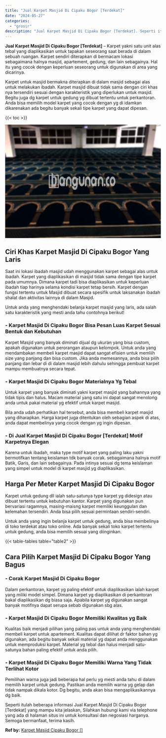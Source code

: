 ```yaml
---
title: "Jual Karpet Masjid Di Cipaku Bogor [Terdekat]"
date: "2024-05-27"
categories: 
  - "grosir"
description: "Jual Karpet Masjid Di Cipaku Bogor [Terdekat]. Seperti itulah beberapa informasi Jual Karpet Masjid Di Cipaku Bogor [Terdekat] yang mampu kita jelaskan, Si..."
---
```


**Jual Karpet Masjid Di Cipaku Bogor \[Terdekat\]** – Karpet yakni satu unit alas tebal yang diaplikasikan untuk tapakan seseorang saat berada di dalam sebuah ruangan. Karpet sendiri diterapkan di bermacam lokasi sebagaimana halnya masjid, apartement, gedung, dan lain sebagainya. Hal itu yang cocok dengan keperluan seseorang untuk digunakan di area yang dicarinya.

Karpet untuk masjid bermakna diterapkan di dalam masjid sebagai alas untuk melakukan ibadah. Karpet masjid dibuat tidak sama dengan ciri khas nya tersendiri sesuai dengan karakteristik yang diperlukan untuk masjid. Begitu juga dg karpet untuk gedung yg dibuat tertentu untuk perkantoran. Anda bisa memilih model karpet yang cocok dengan yg di idamkan dikarenakan ada begitu banyak sekali tipe karpet yang dapat dipesan.

{{< toc >}}

![Jual Karpet Masjid Di Cipaku Bogor [Terdekat]](/images/grosir-karpet-murah-66.png)

## Ciri Khas Karpet Masjid Di Cipaku Bogor Yang Laris

Saat ini lokasi ibadah masjid udah menggunakan karpet sebagai alas untuk ibadah. Karpet yang diaplikasikan di masjid tidak sama dengan tipe karpet pada umumnya. Dimana karpet tadi bisa diaplikasikan untuk keperluan ibadah tiap harinya selama kondisi karpet tetap bersih. Karpet dengan fungsi tertentu untuk Masjid dibuat secara spesifik untuk laksanakan ibadah shalat dan aktivitas lainnya di dalam Masjid.

Untuk anda yang menghendaki belanja karpet masjid yang laris, ada salah satu karakteristik yang mesti anda tahu contohnya berikut!

### \- Karpet Masjid Di Cipaku Bogor Bisa Pesan Luas Karpet Sesuai Bentuk dan Kebutuhan

Karpet Masjid yang banyak diminati dijual dg ukuran yang bisa custom, apakah digunakan untuk perorangan ataupun kelompok. Untuk anda yang mendambakan membeli karpet masjid dapat sangat efisien untuk memliih size yang panjang dan bisa custom. Jika anda memesannya, anda bisa pilih panjang dan lebar di di dalam masjid lebih dahulu sehingga pembuat karpet mampu membuatnya secara tepat.

### \- Karpet Masjid Di Cipaku Bogor Materialnya Yg Tebal

Untuk karpet yang banyak diminati yakni karpet masjid yang bahannya yang tidak tipis dan halus. Macam material yang satu ini dapat sangat menolong anda untuk pakai material yg efektif untuk karpet masjid.

Bila anda udah perhatikan hal tersebut, anda bisa membeli karpet masjid yang diharapkan. Harga karpet juga ditentukan oleh sebagian aspek di atas, anda dapat membelinya yang cocok dengan yg ingin dipesan.

### \- Di Jual Karpet Masjid Di Cipaku Bogor \[Terdekat\] Motif Karpetnya Elegan

Karena untuk ibadah, maka type motif karpet yang paling laku yakni bermotifkan tentang keislaman tdk banyak corak. sebagaimana halnya motif Batik, Garis, dan lain sebagainya. Pada intinya sesuai dg tema keislaman yang simpel untuk model di karpet masjid yg diaplikasikan.

## Harga Per Meter Karpet Masjid Di Cipaku Bogor

Karpet untuk gedung dll ialah satu-satunya type karpet yg didesign atau dibuat tertentu untuk kebutuhan kantor. Karpet yang digunakan pun bervariasi ragamnya, masing-maisng karpet memiliki keunggulan dan kelemahan tersendiri. Anda bisa pilih sesuai permintaan sendiri-sendiri.

Untuk anda yang ingin belanja karpet untuk gedung, anda bisa membelinya di toko terdekat atau toko online. Ada banyak sekali toko karpet tertentu untuk gedung, anda bisa memilih sesuai yang diinginkan.

{{< table-tables table="table2" >}}

## Cara Pilih Karpet Masjid Di Cipaku Bogor Yang Bagus

### \- Corak Karpet Masjid Di Cipaku Bogor

Dalam perkantoran, karpet yg paling efektif untuk diaplikasikan ialah karpet yang miliki model simpel. Dimana karpet yg diaplikasikan di perkantoran bakal diaplikasikan dg biasa saja. Apabila karpet yg digunakan sangat banyak motifnya dapat serupa sebab digunakan sbg alas.

### \- Karpet Masjid Di Cipaku Bogor Memiliki Kwalitas yg Baik

Kualitas baik menjadi pilihan yang paling pas untuk anda yang menghendaki membeli karpet untuk apartement. Kualitas dapat dilihat dr faktor bahan yg digunakan, ada begitu banyak sekali material yg dapat anda menggunakan untuk memproduksi karpet. Material yg tebal dan halus menjadi satu-satunya bahan paling efektif untuk anda pilih.

### \- Karpet Masjid Di Cipaku Bogor Memiliki Warna Yang Tidak Terlihat Kotor

Pemilihan warna juga jadi beberapa hal perlu yg mesti anda tahu di dalam memilih karpet untuk gedung. Pastikan anda memilih warna yg gelap dan tidak nampak dikala kotor. Dg begitu, anda akan bisa mengaplikasikannya dg baik.

Seperti itulah beberapa informasi Jual Karpet Masjid Di Cipaku Bogor \[Terdekat\] yang mampu kita jelaskan, Silahkan hubungi kami via telephone yang ada di halaman situs ini untuk konsultasi dan negosiasi harganya. Semoga bermanfaat, terima kasih.

**Ref by:**  [Karpet Masjid Cipaku Bogor []](https://id.wikipedia.org/wiki/Karpet)
